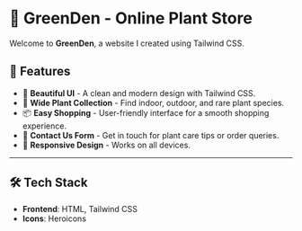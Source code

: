 # 🌿 GreenDen - Online Plant Store  

Welcome to **GreenDen**, a website I created using Tailwind CSS.


## 🌟 Features
- 🏡 **Beautiful UI** - A clean and modern design with Tailwind CSS.
- 🌿 **Wide Plant Collection** - Find indoor, outdoor, and rare plant species.
- 📦 **Easy Shopping** - User-friendly interface for a smooth shopping experience.
- 📝 **Contact Us Form** - Get in touch for plant care tips or order queries.
- 📱 **Responsive Design** - Works on all devices.

---

## 🛠️ Tech Stack
- **Frontend**: HTML, Tailwind CSS  
- **Icons**: Heroicons  
 
